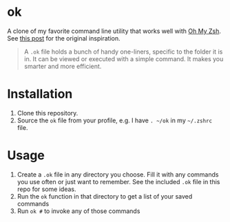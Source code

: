 
# ok
A clone of my favorite command line utility that works well with [Oh My Zsh](https://ohmyz.sh/).  See [this post](https://secretgeek.net/ok) for the original inspiration.

> A `.ok` file holds a bunch of handy one-liners, specific to the folder it is in. It can be viewed or executed with a simple command. It makes you smarter and more efficient.

# Installation
1. Clone this repository.
2. Source the `ok` file from your profile, e.g. I have `. ~/ok` in my `~/.zshrc` file.

# Usage
1. Create a `.ok` file in any directory you choose.  Fill it with any commands you use often or just want to remember.  See the included `.ok` file in this repo for some ideas.
2. Run the `ok` function in that directory to get a list of your saved commands
3. Run `ok #` to invoke any of those commands